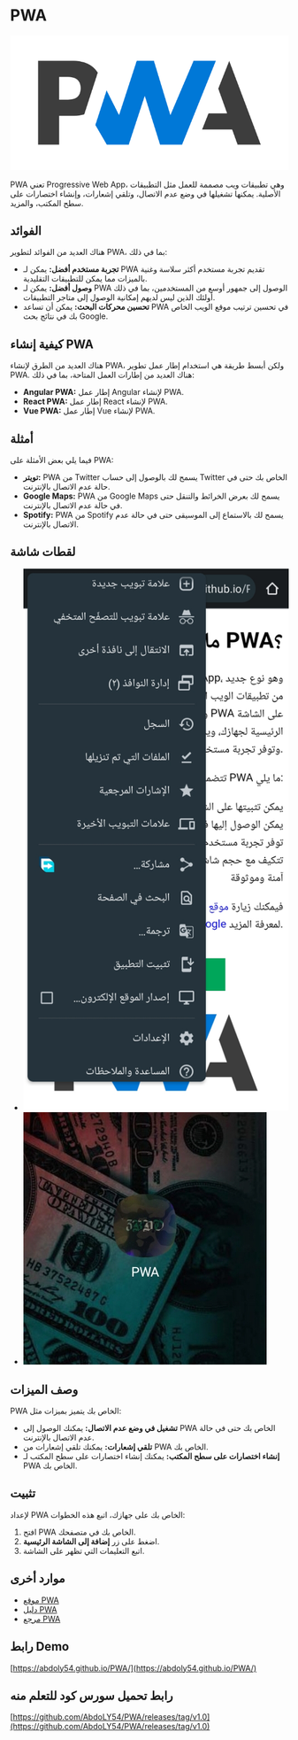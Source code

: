 # PWA

[![pwa.png](pwa.png)](https://abdoly54.github.io/PWA/)

PWA تعني Progressive Web App، وهي تطبيقات ويب مصممة للعمل مثل التطبيقات الأصلية. يمكنها تشغيلها في وضع عدم الاتصال، وتلقي إشعارات، وإنشاء اختصارات على سطح المكتب، والمزيد.

## الفوائد

هناك العديد من الفوائد لتطوير PWA، بما في ذلك:

* **تجربة مستخدم أفضل:** يمكن لـ PWA تقديم تجربة مستخدم أكثر سلاسة وغنية بالميزات مما يمكن للتطبيقات التقليدية.
* **وصول أفضل:** يمكن لـ PWA الوصول إلى جمهور أوسع من المستخدمين، بما في ذلك أولئك الذين ليس لديهم إمكانية الوصول إلى متاجر التطبيقات.
* **تحسين محركات البحث:** يمكن أن تساعد PWA في تحسين ترتيب موقع الويب الخاص بك في نتائج بحث Google.

## كيفية إنشاء PWA

هناك العديد من الطرق لإنشاء PWA، ولكن أبسط طريقة هي استخدام إطار عمل تطوير PWA. هناك العديد من إطارات العمل المتاحة، بما في ذلك:

* **Angular PWA:** إطار عمل Angular لإنشاء PWA.
* **React PWA:** إطار عمل React لإنشاء PWA.
* **Vue PWA:** إطار عمل Vue لإنشاء PWA.

## أمثلة

فيما يلي بعض الأمثلة على PWA:

* **تويتر:** PWA من Twitter يسمح لك بالوصول إلى حساب Twitter الخاص بك حتى في حالة عدم الاتصال بالإنترنت.
* **Google Maps:** PWA من Google Maps يسمح لك بعرض الخرائط والتنقل حتى في حالة عدم الاتصال بالإنترنت.
* **Spotify:** PWA من Spotify يسمح لك بالاستماع إلى الموسيقى حتى في حالة عدم الاتصال بالإنترنت.

## لقطات شاشة

* ![لقطة شاشة للصفحة الرئيسية](screenshot-home.jpg)
* ![لقطة شاشة لقائمة العناصر](screenshot-items.jpg)

## وصف الميزات

PWA الخاص بك يتميز بميزات مثل:

* **تشغيل في وضع عدم الاتصال:** يمكنك الوصول إلى PWA الخاص بك حتى في حالة عدم الاتصال بالإنترنت.
* **تلقي إشعارات:** يمكنك تلقي إشعارات من PWA الخاص بك.
* **إنشاء اختصارات على سطح المكتب:** يمكنك إنشاء اختصارات على سطح المكتب لـ PWA الخاص بك.

## تثبيت

لإعداد PWA الخاص بك على جهازك، اتبع هذه الخطوات:

1. افتح PWA الخاص بك في متصفحك.
2. اضغط على زر **إضافة إلى الشاشة الرئيسية**.
3. اتبع التعليمات التي تظهر على الشاشة.

## موارد أخرى

* [موقع PWA](https://developers.google.com/web/progressive-web-apps)
* [دليل PWA](https://developers.google.com/web/progressive-web-apps/docs/)
* [مرجع PWA](https://developers.google.com/web/progressive-web-apps/reference/)

## رابط Demo

[https://abdoly54.github.io/PWA/](https://abdoly54.github.io/PWA/)

## رابط تحميل سورس كود للتعلم منه

[https://github.com/AbdoLY54/PWA/releases/tag/v1.0](https://github.com/AbdoLY54/PWA/releases/tag/v1.0)

